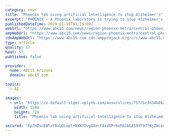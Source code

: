 ```yaml
---
category: news
title: "Phoenix lab using artificial intelligence to stop Alzheimer's"
excerpt: "PHOENIX — A Phoenix laboratory is trying to stop Alzheimer's disease by using artificial intelligence. Arizona has the fastest growing rate of Alzheimer's disease in the country. According to a 2018 report released by the Alzheimer's Association, in the next few years, the number of people living with the disease in Arizona is expected to ..."
publishedDateTime: 2020-01-18T01:15:00Z
webUrl: "https://www.abc15.com/news/region-phoenix-metro/central-phoenix/phoenix-lab-using-artificial-intelligence-to-stop-alzheimers"
ampWebUrl: "https://www.abc15.com/news/region-phoenix-metro/central-phoenix/phoenix-lab-using-artificial-intelligence-to-stop-alzheimers?_amp=true"
cdnAmpWebUrl: "https://www-abc15-com.cdn.ampproject.org/c/s/www.abc15.com/news/region-phoenix-metro/central-phoenix/phoenix-lab-using-artificial-intelligence-to-stop-alzheimers?_amp=true"
type: article
quality: 57
heat: 57
published: false

provider:
  name: ABC15 Arizona
  domain: abc15.com

topics:
  - AI

images:
  - url: "https://x-default-stgec.uplynk.com/ausw/slices/75f/5c3d34b8b29a45469a86c02775b7a2cf/75f3f587b16042cfa569b7ae58ea5a2d/poster_b439b0dfaa624b58aa2348e70bd9a0ae.jpg"
    width: 1280
    height: 720
    title: "Phoenix lab using artificial intelligence to stop Alzheimer's"

secured: "Ep7HZsnEWtnY0xUQLopt+NXKY2vgUXorFAxzRPrboPAlbGXS9YF977KjZWceqEuTFiuwMydHCids7JQhCaotwHInkXgHvKZT1Gb1VpnAWYDof3afGM+IbFZTG6UdLFAjEnPpnKvioVUN88nD0DaGscGp4jT7nqytmUssCP3MN9sNuL99vHSTXYYG0rpE5oWUmsAirz3cOZcqCR35A9zr3MvLa2aqPhgydgHgoFHBnwNSA///UUNzdbisoWCWIhwNz0+maLUnXfwDCWYHWom0B/zgVA512Rva4hEhLrjO9lA=;4a+g4GNAL7ouaMCyxWyLow=="
---
```


